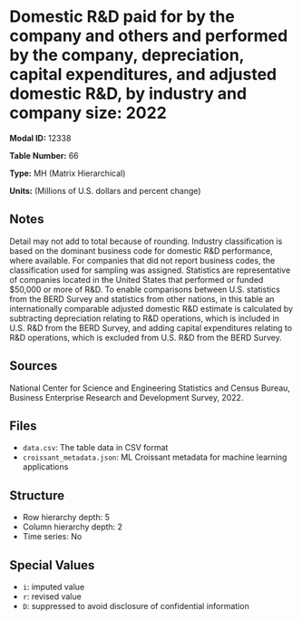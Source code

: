 # Domestic R&D paid for by the company and others and performed by the company, depreciation, capital expenditures, and adjusted domestic R&D, by industry and company size: 2022

**Modal ID:** 12338

**Table Number:** 66

**Type:** MH (Matrix Hierarchical)

**Units:** (Millions of U.S. dollars and percent change)

## Notes

Detail may not add to total because of rounding. Industry classification is based on the dominant business code for domestic R&D performance, where available. For companies that did not report business codes, the classification used for sampling was assigned. Statistics are representative of companies located in the United States that performed or funded $50,000 or more of R&D. To enable comparisons between U.S. statistics from the BERD Survey and statistics from other nations, in this table an internationally comparable adjusted domestic R&D estimate is calculated by subtracting depreciation relating to R&D operations, which is included in U.S. R&D from the BERD Survey, and adding capital expenditures relating to R&D operations, which is excluded from U.S. R&D from the BERD Survey.

## Sources

National Center for Science and Engineering Statistics and Census Bureau, Business Enterprise Research and Development Survey, 2022.

## Files

- `data.csv`: The table data in CSV format
- `croissant_metadata.json`: ML Croissant metadata for machine learning applications

## Structure

- Row hierarchy depth: 5
- Column hierarchy depth: 2
- Time series: No

## Special Values

- `i`: imputed value
- `r`: revised value
- `D`: suppressed to avoid disclosure of confidential information
